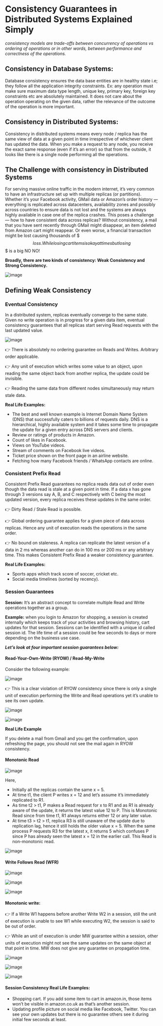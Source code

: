 # Consistency Guarantees in Distributed Systems Explained Simply

*consistency models are trade-offs between concurrency of operations vs ordering of operations or in other words, between performance and correctness of the operations.*

## Consistency in Database Systems: 
Database consistency ensures the data base entities are in healthy state i.e; they follow all the application integrity constraints. Ex: any operation must make sure maximum data type length, unique key, primary key, foreign key constraints etc are absolutely maintained. It does not care about the operation operating on the given data, rather the relevance of the outcome of the operation is more important.

## Consistency in Distributed Systems:
Consistency in distributed systems means every node / replica has the same view of data at a given point in time irrespective of whichever client has updated the data. When you make a request to any node, you receive the exact same response (even if it’s an error) so that from the outside, it looks like there is a single node performing all the operations.

## The Challenge with consistency in Distributed Systems

For serving massive online traffic in the modern internet, it’s very common to have an infrastructure set up with multiple replicas (or partitions). Whether it’s your Facebook activity, GMail data or Amazon’s order history — everything is replicated across datacenters, availability zones and possibly across countries to ensure data is not lost and the systems are always highly available in case one of the replica crashes. This poses a challenge — how to have consistent data across replicas? Without consistency, a mail that you have sent recently through GMail might disappear, an item deleted from Amazon cart might reappear. Or even worse, a financial transaction might be lost causing thousands of $$$ loss. While losing cart items is okay at times but losing $$$ is a big NO NO!

**Broadly, there are two kinds of consistency: Weak Consistency and Strong Consistency.**

![image](https://user-images.githubusercontent.com/33947539/162125021-5f1b88d2-4ef9-4a5c-be20-027fa3589406.png)

## Defining Weak Consistency

### Eventual Consistency

In a distributed system, replicas eventually converge to the same state. Given no write operation is in progress for a given data item, eventual consistency guarantees that all replicas start serving Read requests with the last updated value.

![image](https://user-images.githubusercontent.com/33947539/162125136-76165636-3add-4c90-a3f7-27de03bcce89.png)

👉 There is absolutely no ordering guarantee on Reads and Writes. Arbitrary order applicable.

👉 Any unit of execution which writes some value to an object, upon reading the same object back from another replica, the update could be invisible.

👉 Reading the same data from different nodes simultaneously may return stale data.

**Real Life Examples:**

- The best and well known example is Internet Domain Name System (DNS) that successfully caters to billions of requests daily. DNS is a hierarchical, highly available system and it takes some time to propagate the update for a given entry across DNS servers and clients.
- Review or ratings of products in Amazon.
- Count of likes in Facebook.
- Views on YouTube videos.
- Stream of comments on Facebook live videos.
- Ticket price shown on the front page in an airline website.
- Fetching how many Facebook friends / WhatsApp contacts are online.

### Consistent Prefix Read
Consistent Prefix Read guarantees no replica reads data out of order even though the data read is stale at a given point in time. If a data x has gone through 3 versions say A, B, and C respectively with C being the most updated version, every replica receives these updates in the same order. 

👉 Dirty Read / Stale Read is possible.

👉 Global ordering guarantee applies for a given piece of data across replicas. Hence any unit of execution reads the operations in the same order.

👉 No bound on staleness. A replica can replicate the latest version of a data in 2 ms whereas another can do in 100 ms or 200 ms or any arbitrary time. This makes Consistent Prefix Read a weaker consistency guarantee.

**Real Life Examples:**

- Sports apps which track score of soccer, cricket etc.
- Social media timelines (sorted by recency).

### Session Guarantees

**Session:** It’s an abstract concept to correlate multiple Read and Write operations together as a group.

**Example:**
when you login to Amazon for shopping, a session is created internally which keeps track of your activities and browsing history, cart updates for that session. Sessions can be identified with a unique id called session id. The life time of a session could be few seconds to days or more depending on the business use case. 

***Let’s look at four important session guarantees below:***

#### Read-Your-Own-Write (RYOW) / Read-My-Write
Consider the following example:

![image](https://user-images.githubusercontent.com/33947539/162129572-d68ddfb9-3540-4093-a4f4-662ca4f70df0.png)

👉 This is a clear violation of RYOW consistency since there is only a single unit of execution performing the Write and Read operations yet it’s unable to see its own update.

![image](https://user-images.githubusercontent.com/33947539/162129912-57cfbe5c-df7c-48d2-8dbc-1c548b552629.png)

![image](https://user-images.githubusercontent.com/33947539/162130006-80b3c994-fc87-4182-a743-b0446333f555.png)

**Real Life Example**

If you delete a mail from Gmail and you get the confirmation, upon refreshing the page, you should not see the mail again in RYOW consistency.

#### Monotonic Read

![image](https://user-images.githubusercontent.com/33947539/162130484-09a6ebdf-8fd4-4918-b7ad-f23bcdb2619e.png)

Here,

- Initially all the replicas contain the same x = 5.
- At time t1, the client P writes x = 12 and let’s assume it’s immediately replicated to R1.
- As time t2 > t1, P makes a Read request for x to R1 and as R1 is already aware of the update, it returns the latest value 12 to P. This is Monotonic Read since from time t1, R1 always returns either 12 or any later value.
- At time t3 > t2 > t1, replica R3 is still unaware of the update due to replication lag, hence it still holds the older value x = 5. When the same process P requests R3 for the latest x, it returns 5 which confuses P since P has already seen the latest x = 12 in the earlier call. This Read is non-monotonic read.

![image](https://user-images.githubusercontent.com/33947539/162130803-ea6ea9a5-7fa9-4ebe-8a0c-ea553b6c2f99.png)

#### Write Follows Read (WFR)

![image](https://user-images.githubusercontent.com/33947539/162130933-540b96ff-4c93-4488-a21b-199d8ad005b8.png)

![image](https://user-images.githubusercontent.com/33947539/162131022-1dc12981-202c-4c76-b2bb-717b27384e6f.png)


![image](https://user-images.githubusercontent.com/33947539/162131079-ab6ede4b-ad69-4d86-a490-e38400920aae.png)

#### Monotonic write:

👉 If a Write W1 happens before another Write W2 in a session, still the unit of execution is unable to see W1 while executing W2, the session is said to be out of order.

👉 While an unit of execution is under MW guarantee within a session, other units of execution might not see the same updates on the same object at that point in time. MW does not give any guarantee on propagation time.

![image](https://user-images.githubusercontent.com/33947539/162131423-ed2f3f6b-3cad-4f18-a3a5-6347961c3374.png)

![image](https://user-images.githubusercontent.com/33947539/162131468-6561b4ea-a61c-4d65-a5a0-2fe29666e2e3.png)

![image](https://user-images.githubusercontent.com/33947539/162131509-23381123-8dad-47ae-85e2-082337a9b8f6.png)

#### Session Consistency Real Life Examples:
- Shopping cart. If you add some item to cart in amazon.in, those items won’t be visible in amazon.co.uk as that’s another session.
- Updating profile picture on social media like Facebook, Twitter. You can see your own updates but there is no guarantee others see it during initial few seconds at least.

